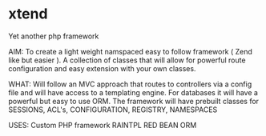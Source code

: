 xtend
=====

Yet another php framework

AIM:
To create a light weight namspaced easy to follow framework ( Zend like but easier ). A collection of classes that will allow for powerful route configuration and easy extension with your own classes.

WHAT:
Will follow an MVC approach that routes to controllers via a config file and will have access to a templating engine. For databases it will have a powerful but easy to use ORM. The framework will have prebuilt classes for SESSIONS, ACL's, CONFIGURATION, REGISTRY, NAMESPACES

USES:
Custom PHP framework
RAINTPL
RED BEAN ORM

